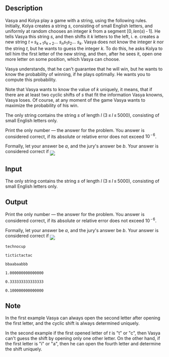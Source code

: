 ## Description

<div><p>Vasya and Kolya play a game with a string, using the following rules. Initially, Kolya creates a string <span class="tex-span"><i>s</i></span>, consisting of small English letters, and uniformly at random chooses an integer <span class="tex-span"><i>k</i></span> from a segment <span class="tex-span">[0, <i>len</i>(<i>s</i>) - 1]</span>. He tells Vasya this string <span class="tex-span"><i>s</i></span>, and then shifts it <span class="tex-span"><i>k</i></span> letters to the left, i.&nbsp;e. creates a new string <span class="tex-span"><i>t</i> = <i>s</i><sub class="lower-index"><i>k</i> + 1</sub><i>s</i><sub class="lower-index"><i>k</i> + 2</sub>... <i>s</i><sub class="lower-index"><i>n</i></sub><i>s</i><sub class="lower-index">1</sub><i>s</i><sub class="lower-index">2</sub>... <i>s</i><sub class="lower-index"><i>k</i></sub></span>. Vasya does not know the integer <span class="tex-span"><i>k</i></span> nor the string <span class="tex-span"><i>t</i></span>, but he wants to guess the integer <span class="tex-span"><i>k</i></span>. To do this, he asks Kolya to tell him the first letter of the new string, and then, after he sees it, open one more letter on some position, which Vasya can choose.</p><p>Vasya understands, that he can't guarantee that he will win, but he wants to know the probability of winning, if he plays optimally. He wants you to compute this probability. </p><p>Note that Vasya wants to know the value of <span class="tex-span"><i>k</i></span> uniquely, it means, that if there are at least two cyclic shifts of <span class="tex-span"><i>s</i></span> that fit the information Vasya knowns, Vasya loses. Of course, at any moment of the game Vasya wants to maximize the probability of his win.</p></div><div class="input-specification"><p>The only string contains the string <span class="tex-span"><i>s</i></span> of length <span class="tex-span"><i>l</i></span> <span class="tex-span">(3 ≤ <i>l</i> ≤ 5000)</span>, consisting of small English letters only.</p></div><div class="output-specification"><p>Print the only number&nbsp;— the answer for the problem. You answer is considered correct, if its absolute or relative error does not exceed <span class="tex-span">10<sup class="upper-index"> - 6</sup></span>.</p><p>Formally, let your answer be <span class="tex-span"><i>a</i></span>, and the jury's answer be <span class="tex-span"><i>b</i></span>. Your answer is considered correct if <img align="middle" class="tex-formula" src="file://ujoZo1pZ.png" style="max-width: 100.0%;max-height: 100.0%;"></p></div>

## Input

<p>The only string contains the string <span class="tex-span"><i>s</i></span> of length <span class="tex-span"><i>l</i></span> <span class="tex-span">(3 ≤ <i>l</i> ≤ 5000)</span>, consisting of small English letters only.</p>

## Output

<p>Print the only number&nbsp;— the answer for the problem. You answer is considered correct, if its absolute or relative error does not exceed <span class="tex-span">10<sup class="upper-index"> - 6</sup></span>.</p><p>Formally, let your answer be <span class="tex-span"><i>a</i></span>, and the jury's answer be <span class="tex-span"><i>b</i></span>. Your answer is considered correct if <img align="middle" class="tex-formula" src="file://ujoZo1pZ.png" style="max-width: 100.0%;max-height: 100.0%;"></p>





```input1
technocup

```




```input2
tictictactac

```




```input3
bbaabaabbb

```




```output1
1.000000000000000

```




```output2
0.333333333333333

```




```output3
0.100000000000000

```



## Note

<p>In the first example Vasya can always open the second letter after opening the first letter, and the cyclic shift is always determined uniquely.</p><p>In the second example if the first opened letter of <span class="tex-span"><i>t</i></span> is "<span class="tex-font-style-tt">t</span>" or "<span class="tex-font-style-tt">c</span>", then Vasya can't guess the shift by opening only one other letter. On the other hand, if the first letter is "<span class="tex-font-style-tt">i</span>" or "<span class="tex-font-style-tt">a</span>", then he can open the fourth letter and determine the shift uniquely.</p>
